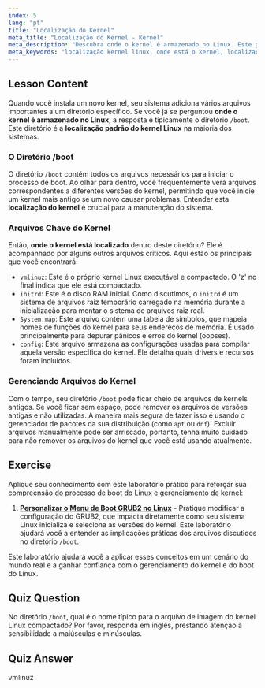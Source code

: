 ```yaml
---
index: 5
lang: "pt"
title: "Localização do Kernel"
meta_title: "Localização do Kernel - Kernel"
meta_description: "Descubra onde o kernel é armazenado no Linux. Este guia explica a localização do kernel Linux no diretório /boot, detalhando arquivos chave como vmlinuz e initrd."
meta_keywords: "localização kernel linux, onde está o kernel, localização kernel, onde o kernel está localizado, onde o kernel é armazenado no linux, vmlinuz, diretório /boot"
---
```


## Lesson Content

Quando você instala um novo kernel, seu sistema adiciona vários arquivos importantes a um diretório específico. Se você já se perguntou **onde o kernel é armazenado no Linux**, a resposta é tipicamente o diretório `/boot`. Este diretório é a **localização padrão do kernel Linux** na maioria dos sistemas.

### O Diretório /boot

O diretório `/boot` contém todos os arquivos necessários para iniciar o processo de boot. Ao olhar para dentro, você frequentemente verá arquivos correspondentes a diferentes versões do kernel, permitindo que você inicie um kernel mais antigo se um novo causar problemas. Entender esta **localização do kernel** é crucial para a manutenção do sistema.

### Arquivos Chave do Kernel

Então, **onde o kernel está localizado** dentro deste diretório? Ele é acompanhado por alguns outros arquivos críticos. Aqui estão os principais que você encontrará:

- `vmlinuz`: Este é o próprio kernel Linux executável e compactado. O 'z' no final indica que ele está compactado.
- `initrd`: Este é o disco RAM inicial. Como discutimos, o `initrd` é um sistema de arquivos raiz temporário carregado na memória durante a inicialização para montar o sistema de arquivos raiz real.
- `System.map`: Este arquivo contém uma tabela de símbolos, que mapeia nomes de funções do kernel para seus endereços de memória. É usado principalmente para depurar pânicos e erros do kernel (oopses).
- `config`: Este arquivo armazena as configurações usadas para compilar aquela versão específica do kernel. Ele detalha quais drivers e recursos foram incluídos.

### Gerenciando Arquivos do Kernel

Com o tempo, seu diretório `/boot` pode ficar cheio de arquivos de kernels antigos. Se você ficar sem espaço, pode remover os arquivos de versões antigas e não utilizadas. A maneira mais segura de fazer isso é usando o gerenciador de pacotes da sua distribuição (como `apt` ou `dnf`). Excluir arquivos manualmente pode ser arriscado, portanto, tenha muito cuidado para não remover os arquivos do kernel que você está usando atualmente.

## Exercise

Aplique seu conhecimento com este laboratório prático para reforçar sua compreensão do processo de boot do Linux e gerenciamento de kernel:

1. **[Personalizar o Menu de Boot GRUB2 no Linux](https://labex.io/pt/labs/comptia-customize-the-grub2-boot-menu-in-linux-590859)** - Pratique modificar a configuração do GRUB2, que impacta diretamente como seu sistema Linux inicializa e seleciona as versões do kernel. Este laboratório ajudará você a entender as implicações práticas dos arquivos discutidos no diretório `/boot`.

Este laboratório ajudará você a aplicar esses conceitos em um cenário do mundo real e a ganhar confiança com o gerenciamento do kernel e do boot do Linux.

## Quiz Question

No diretório `/boot`, qual é o nome típico para o arquivo de imagem do kernel Linux compactado? Por favor, responda em inglês, prestando atenção à sensibilidade a maiúsculas e minúsculas.

## Quiz Answer

vmlinuz
